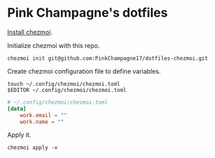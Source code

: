 # Pink Champagne's dotfiles

[Install chezmoi](https://www.chezmoi.io/install/).

Initialize chezmoi with this repo.

```shell
chezmoi init git@github.com:PinkChampagne17/dotfiles-chezmoi.git
```

Create chezmoi configuration file to define variables.

```shell
touch ~/.config/chezmoi/chezmoi.toml
$EDITOR ~/.config/chezmoi/chezmoi.toml
```

```toml
# ~/.config/chezmoi/chezmoi.toml
[data]
    work.email = ""
    work.name = ""
```

Apply it.

```shell
chezmoi apply -v
```
